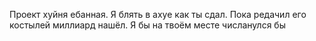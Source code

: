 Проект хуйня ебанная. Я блять в ахуе как ты сдал. 
Пока редачил его костылей миллиард нашёл. Я бы на твоём месте числанулся бы